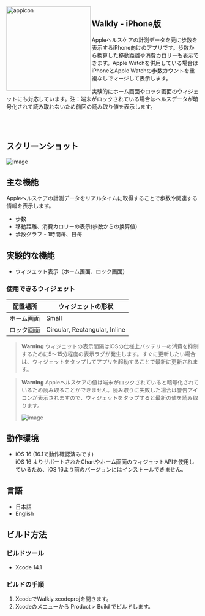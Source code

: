 <img width="220" alt="appicon" src="https://user-images.githubusercontent.com/20147818/200149330-aac5fa0c-ae0a-41ee-9f76-229ea9c0c885.png" align="left"/>
<div>
<h2>Walkly - iPhone版</h2>
<p>Appleヘルスケアの計測データを元に歩数を表示するiPhone向けのアプリです。歩数から換算した移動距離や消費カロリーも表示できます。Apple Watchを併用している場合はiPhoneとApple Watchの歩数カウントを重複なしでマージして表示します。</p>
<p>実験的にホーム画面やロック画面のウィジェットにも対応しています。注：端末がロックされている場合はヘルスデータが暗号化されて読み取れないため前回の読み取り値を表示します。</p>
</div>

<br/><br/>

## スクリーンショット
![image](https://user-images.githubusercontent.com/20147818/200150422-f1bd9269-f07f-4f2d-956c-5be220baf425.png)

<div align="center">

</div>

## 主な機能
Appleヘルスケアの計測データをリアルタイムに取得することで歩数や関連する情報を表示します。
- 歩数
- 移動距離、消費カロリーの表示(歩数からの換算値)
- 歩数グラフ - 1時間毎、日毎

## 実験的な機能
- ウィジェット表示（ホーム画面、ロック画面）

### 使用できるウィジェット

| 配置場所  | ウィジェットの形状                  |
| -------- | ----------------------------- |
| ホーム画面 | Small                         |
| ロック画面  | Circular, Rectangular, Inline |

> **Warning**
> ウィジェットの表示間隔はiOSの仕様上バッテリーの消費を抑制するために5〜15分程度の表示ラグが発生します。すぐに更新したい場合は、ウィジェットをタップしてアプリを起動することで最新に更新されます。

> **Warning**
> Appleヘルスケアの値は端末がロックされていると暗号化されているため読み取ることができません。読み取りに失敗した場合は警告アイコンが表示されますので、ウィジェットをタップすると最新の値を読み取ります。
> 
> ![image](https://user-images.githubusercontent.com/20147818/200151181-2b4702e8-dc35-48dd-a35c-99412f652ea9.png)

## 動作環境
- iOS 16 (16.1で動作確認済みです) <br>
iOS 16 よりサポートされたChartやホーム画面のウィジェットAPIを使用しているため、iOS 16より前のバージョンにはインストールできません。

## 言語
- 日本語
- English

## ビルド方法

### ビルドツール
- Xcode 14.1

### ビルドの手順
1. XcodeでWalkly.xcodeprojを開きます。
2. Xcodeのメニューから Product > Build でビルドします。
